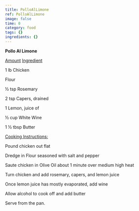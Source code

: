 ```yaml
---
title: PolloAlLimone
ref: PolloAlLimone
image: false
time: 0
category: food
tags: {}
ingredients: {}
---
```

**Pollo Al Limone**


[Amount]() [Ingredient]()

1 lb Chicken

Flour

½ tsp Rosemary

2 tsp Capers, drained

1 Lemon, juice of

½ cup White Wine

1 ½ tbsp Butter


[Cooking Instructions:]()

Pound chicken out flat

Dredge in Flour seasoned with salt and pepper

Saute chicken in Olive Oil about 1 minute over medium high heat

Turn chicken and add rosemary, capers, and lemon juice

Once lemon juice has mostly evaporated, add wine

Allow alcohol to cook off and add butter

Serve from the pan.
